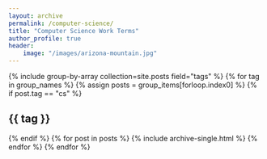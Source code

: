```yaml
---
layout: archive
permalink: /computer-science/
title: "Computer Science Work Terms"
author_profile: true
header:
    image: "/images/arizona-mountain.jpg"
---
```

{% include group-by-array collection=site.posts field="tags" %}
{% for tag in group_names %}
  {% assign posts = group_items[forloop.index0] %}
    {% if post.tag == "cs" %}
    <h2 id="{{ tag | slugify }}" class="archive__subtitle">{{ tag }}</h2>
    {% endif %}
  {% for post in posts %}
    {% include archive-single.html %}
  {% endfor %}
{% endfor %}